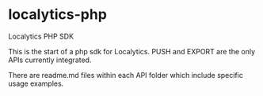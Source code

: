 # localytics-php
Localytics PHP SDK

This is the start of a php sdk for Localytics.  PUSH and EXPORT
are the only APIs currently integrated.

There are readme.md files within each API folder which include specific
usage examples.